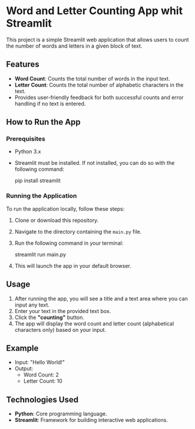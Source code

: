 <!-- @format -->

# Word and Letter Counting App whit Streamlit

This project is a simple Streamlit web application that allows users to count the number of words and letters in a given block of text.

## Features

- **Word Count**: Counts the total number of words in the input text.
- **Letter Count**: Counts the total number of alphabetic characters in the text.
- Provides user-friendly feedback for both successful counts and error handling if no text is entered.

## How to Run the App

### Prerequisites

- Python 3.x
- Streamlit must be installed. If not installed, you can do so with the following command:

  pip install streamlit

### Running the Application

To run the application locally, follow these steps:

1. Clone or download this repository.
2. Navigate to the directory containing the `main.py` file.
3. Run the following command in your terminal:

   streamlit run main.py

4. This will launch the app in your default browser.

## Usage

1. After running the app, you will see a title and a text area where you can input any text.
2. Enter your text in the provided text box.
3. Click the **"counting"** button.
4. The app will display the word count and letter count (alphabetical characters only) based on your input.

## Example

- Input: "Hello World!"
- Output:
  - Word Count: 2
  - Letter Count: 10

## Technologies Used

- **Python**: Core programming language.
- **Streamlit**: Framework for building interactive web applications.
